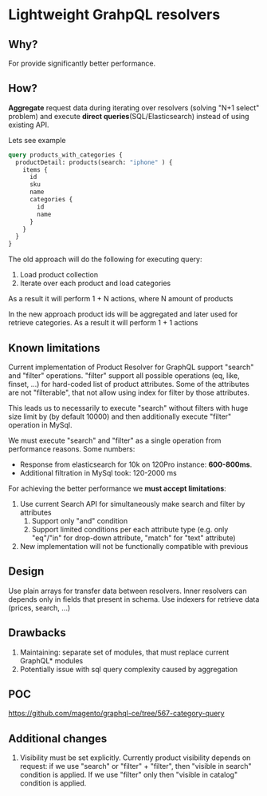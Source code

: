 # Lightweight GrahpQL resolvers

## Why?

For provide significantly better performance.
 
## How?
**Aggregate** request data during iterating over resolvers (solving "N+1 select" problem) and execute **direct queries**(SQL/Elasticsearch) instead of using existing API.


Lets see example

```graphql
query products_with_categories {
  productDetail: products(search: "iphone" ) {
    items {
      id
      sku
      name
      categories {
        id
        name
      }
    }
  }
}
```

The old approach will do the following for executing query:
1. Load product collection
2. Iterate over each product and load categories

As a result it will perform 1 + N actions, where N amount of products

In the new approach product ids will be aggregated and later used for retrieve categories.
As a result it will perform 1 + 1 actions

## Known limitations
Current implementation of Product Resolver for GraphQL support "search" and "filter" operations. "filter" support all possible operations (eq, like, finset, ...) for hard-coded list of product attributes. Some of the attributes are not "filterable", that not allow using index for filter by those attributes.

This leads us to necessarily to execute "search" without filters with huge size limit by (by default 10000) and then additionally execute "filter" operation in MySql.

We must execute "search" and "filter" as a single operation from performance reasons. Some numbers: 
* Response from elasticsearch for 10k on 120Pro instance: **600-800ms**.
* Additional filtration in MySql took: 120-2000 ms

For achieving the better performance we **must accept limitations**:
1. Use current Search API for simultaneously make search and filter by attributes 
   1. Support only "and" condition 
   1. Support limited conditions per each attribute type (e.g. only "eq"/"in" for drop-down attribute, "match" for "text" attribute) 
1. New implementation will not be functionally compatible with previous 


## Design
Use plain arrays for transfer data between resolvers. Inner resolvers can depends only in fields that present in schema. 
Use indexers for retrieve data (prices, search, ...)


## Drawbacks

1. Maintaining: separate set of modules, that must replace current GraphQL* modules
2. Potentially issue with sql query complexity caused by aggregation


## POC

https://github.com/magento/graphql-ce/tree/567-category-query

## Additional changes
1. Visibility must be set explicitly. Currently product visibility depends on request: if we use "search" or "filter" + "filter", then "visible in search" condition is applied. If we use "filter" only then "visible in catalog" condition is applied.



